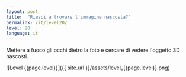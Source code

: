 ```yaml
---
layout: post
title:  "Riesci a trovare l'immagine nascosta?"
permalink: /it/level20/
level: 20
language: it
---
```

Mettere a fuoco gli occhi dietro la foto e cercare di vedere l'oggetto 3D nascosti.

![Level {{page.level}}]({{ site.url }}/assets/level_{{page.level}}.png)